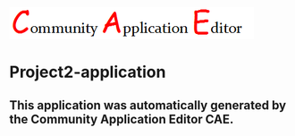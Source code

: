 ![CAE](https://github.com/GHProjectsTest/application-186/blob/master/img/logo.png)  

Project2-application
===================


This application was automatically generated by the Community Application Editor CAE.  
---------------
